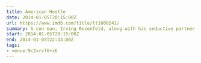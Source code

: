 ```yaml
---
title: American Hustle
date: 2014-01-05T20:15:00Z
url: https://www.imdb.com/title/tt1800241/
summary: A con man, Irving Rosenfeld, along with his seductive partner Sydney Prosser, is forced to work for a wild F.B.I. Agent, Richie DiMaso, who pushes them into a world of Jersey powerbrokers and the Mafia.
start: 2014-01-05T20:15:00Z
end: 2014-01-05T22:33:00Z
tags:
- venue:9c2xrvf6+x6
---
```

